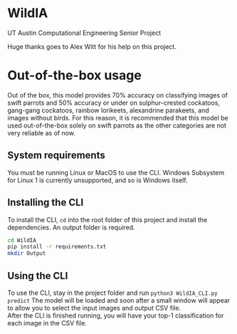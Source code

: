 # WildIA
UT Austin Computational Engineering Senior Project

Huge thanks goes to Alex Witt for his help on this project.

# Out-of-the-box usage

Out of the box, this model provides 70% accuracy on classifying images of swift parrots and 50% accuracy or under on sulphur-crested cockatoos, gang-gang cockatoos, rainbow lorikeets, alexandrine parakeets, and images without birds. For this reason, it is recommended that this model be used out-of-the-box solely on swift parrots as the other categories are not very reliable as of now.

## System requirements

You must be running Linux or MacOS to use the CLI. Windows Subsystem for Linux 1 is currently unsupported, and so is Windows itself.

## Installing the CLI

To install the CLI, ```cd``` into the root folder of this project and install the dependencies. An output folder is required.
```bash
cd WildIA
pip install -r requirements.txt
mkdir Output
```

## Using the CLI

To use the CLI, stay in the project folder and run ```python3 WildIA_CLI.py predict``` 
The model will be loaded and soon after a small window will appear to allow you to select the input images and output CSV file.  
After the CLI is finished running, you will have your top-1 classification for each image in the CSV file.
